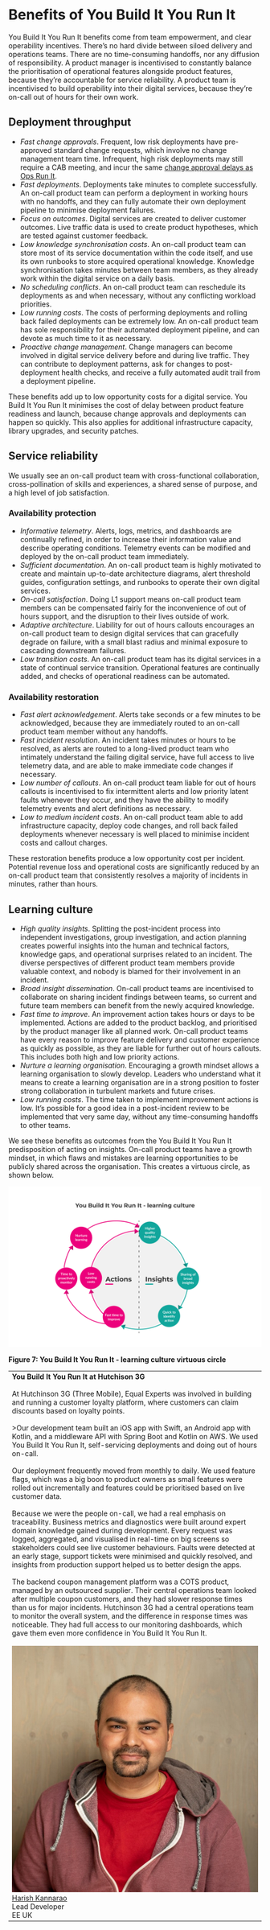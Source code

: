 # Benefits of You Build It You Run It

You Build It You Run It benefits come from team empowerment, and clear operability incentives. There’s no hard divide between siloed delivery and operations teams. There are no time-consuming handoffs, nor any diffusion of responsibility. A product manager is incentivised to constantly balance the prioritisation of operational features alongside product features, because they’re accountable for service reliability. A product team is incentivised to build operability into their digital services, because they’re on-call out of hours for their own work.

## Deployment throughput

* *Fast change approvals*. Frequent, low risk deployments have pre-approved standard change requests, which involve no change management team time. Infrequent, high risk deployments may still require a CAB meeting, and incur the same [change approval delays as Ops Run It](https://you-build-it-you-run-it.playbooks.ee/what-is-ops-run-it/drawbacks).
* *Fast deployments*. Deployments take minutes to complete successfully. An on-call product team can perform a deployment in working hours with no handoffs, and they can fully automate their own deployment pipeline to minimise deployment failures.  
* *Focus on outcomes*. Digital services are created to deliver customer outcomes. Live traffic data is used to create product hypotheses, which are tested against customer feedback.
* *Low knowledge synchronisation costs*. An on-call product team can store most of its service documentation within the code itself, and use its own runbooks to store acquired operational knowledge. Knowledge synchronisation takes minutes between team members, as they already work within the digital service on a daily basis.
* *No scheduling conflicts*. An on-call product team can reschedule its deployments as and when necessary, without any conflicting workload priorities. 
* *Low running costs*. The costs of performing deployments and rolling back failed deployments can be extremely low. An on-call product team has sole responsibility for their automated deployment pipeline, and can devote as much time to it as necessary.
* *Proactive change management*. Change managers can become involved in digital service delivery before and during live traffic. They can contribute to deployment patterns, ask for changes to post-deployment health checks, and receive a fully automated audit trail from a deployment pipeline.   

These benefits add up to low opportunity costs for a digital service. You Build It You Run It minimises the cost of delay between product feature readiness and launch, because change approvals and deployments can happen so quickly. This also applies for additional infrastructure capacity, library upgrades, and security patches.

## Service reliability

We usually see an on-call product team with cross-functional collaboration, cross-pollination of skills and experiences, a shared sense of purpose, and a high level of job satisfaction. 

### Availability protection

* *Informative telemetry*. Alerts, logs, metrics, and dashboards are continually refined, in order to increase their information value and describe operating conditions. Telemetry events can be modified and deployed by the on-call product team immediately.   
* *Sufficient documentation*. An on-call product team is highly motivated to create and maintain up-to-date architecture diagrams, alert threshold guides, configuration settings, and runbooks to operate their own digital services. 
* *On-call satisfaction*. Doing L1 support means on-call product team members can be compensated fairly for the inconvenience of out of hours support, and the disruption to their lives outside of work.
* *Adaptive architecture*. Liability for out of hours callouts encourages an on-call product team to design digital services that can gracefully degrade on failure, with a small blast radius and minimal exposure to cascading downstream failures. 
* *Low transition costs*. An on-call product team has its digital services in a state of continual service transition. Operational features are continually added, and checks of operational readiness can be automated. 

### Availability restoration

* *Fast alert acknowledgement*. Alerts take seconds or a few minutes to be acknowledged, because they are immediately routed to an on-call product team member without any handoffs. 
* *Fast incident resolution*. An incident takes minutes or hours to be resolved, as alerts are routed to a long-lived product team who intimately understand the failing digital service, have full access to live telemetry data, and are able to make immediate code changes if necessary.
* *Low number of callouts*. An on-call product team liable for out of hours callouts is incentivised to fix intermittent alerts and low priority latent faults whenever they occur, and they have the ability to modify telemetry events and alert definitions as necessary.
* *Low to medium incident costs*. An on-call product team able to add infrastructure capacity, deploy code changes, and roll back failed deployments whenever necessary is well placed to minimise incident costs and callout charges. 

These restoration benefits produce a low opportunity cost per incident. Potential revenue loss and operational costs are significantly reduced by an on-call product team that consistently resolves a majority of incidents in minutes, rather than hours.

## Learning culture

* *High quality insights*. Splitting the post-incident process into independent investigations, group investigation, and action planning creates powerful insights into the human and technical factors, knowledge gaps, and operational surprises related to an incident. The diverse perspectives of different product team members provide valuable context, and nobody is blamed for their involvement in an incident.
* *Broad insight dissemination*. On-call product teams are incentivised to collaborate on sharing incident findings between teams, so current and future team members can benefit from the newly acquired knowledge.
* *Fast time to improve*. An improvement action takes hours or days to be implemented. Actions are added to the product backlog, and prioritised by the product manager like all planned work. On-call product teams have every reason to improve feature delivery and customer experience as quickly as possible, as they are liable for further out of hours callouts. This includes both high and low priority actions.  
* *Nurture a learning organisation*. Encouraging a growth mindset allows a learning organisation to slowly develop. Leaders who understand what it means to create a learning organisation are in a strong position to foster strong collaboration in turbulent markets and future crises. 
* *Low running costs*. The time taken to implement improvement actions is low. It’s possible for a good idea in a post-incident review to be implemented that very same day, without any time-consuming handoffs to other teams. 

We see these benefits as outcomes from the You Build It You Run It predisposition of acting on insights. On-call product teams have a growth mindset, in which flaws and mistakes are learning opportunities to be publicly shared across the organisation. This creates a virtuous circle, as shown below.

![](../.gitbook/assets/what-is-you-build-it-you-run-it/you-build-it-you-run-it-learning-culture-cycle.png)

**Figure 7: You Build It You Run It - learning culture virtuous circle**

| |
|---|
|**You Build It You Run It at Hutchison 3G**<br><br>At Hutchinson 3G (Three Mobile), Equal Experts was involved in building and running a customer loyalty platform, where customers can claim discounts based on loyalty points.<br><br>>Our development team built an iOS app with Swift, an Android app with Kotlin, and a middleware API with Spring Boot and Kotlin on AWS. We used You Build It You Run It, self-servicing deployments and doing out of hours on-call.<br><br>Our deployment frequently moved from monthly to daily. We used feature flags, which was a big boon to product owners as small features were rolled out incrementally and features could be prioritised based on live customer data.<br><br>Because we were the people on-call, we had a real emphasis on traceability. Business metrics and diagnostics were built around expert domain knowledge gained during development. Every request was logged, aggregated, and visualised in real-time on big screens so stakeholders could see live customer behaviours. Faults were detected at an early stage, support tickets were minimised and quickly resolved, and insights from production support helped us to better design the apps.<br><br>The backend coupon management platform was a COTS product, managed by an outsourced supplier. Their central operations team looked after multiple coupon customers, and they had slower response times than us for major incidents. Hutchinson 3G had a central operations team to monitor the overall system, and the difference in response times was noticeable. They had full access to our monitoring dashboards, which gave them even more confidence in You Build It You Run It.<br><br>![](../.gitbook/assets/what-is-you-build-it-you-run-it/harish-kannarao.jpg)[Harish Kannarao](http://www.linkedin.com/in/harish-kannarao)<br>Lead Developer<br>EE UK|